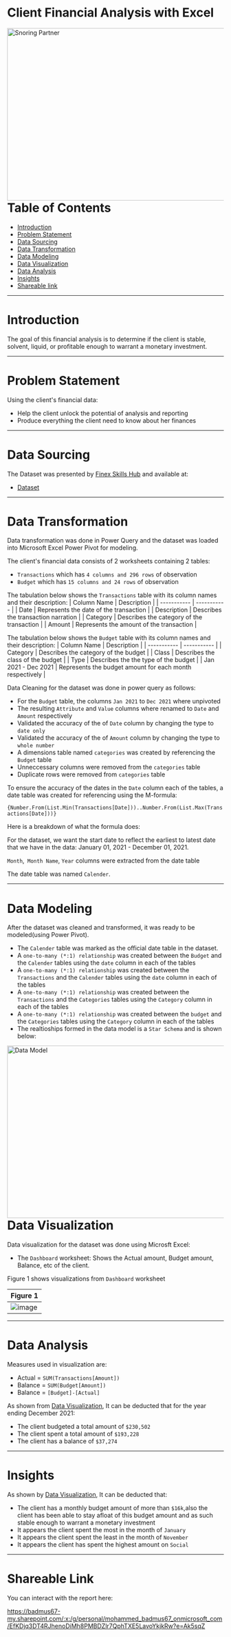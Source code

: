 # Client Financial Analysis with Excel

<img align="right" alt="Snoring Partner" width="1000" height = "400" src="https://i0.wp.com/leonine.com.ng/new/wp-content/uploads/2020/03/Leonine-Advisory-Page-Routine-Advisory-Services.jpg?resize=1024%2C729&ssl=1">

---


# Table of Contents

- [Introduction](https://github.com/globalsmile/Client-Finacial-Analysis#introduction)
- [Problem Statement](https://github.com/globalsmile/Client-Finacial-Analysis#Problem-Statement)
- [Data Sourcing](https://github.com/globalsmile/Client-Finacial-Analysis#Data-Sourcing)
- [Data Transformation](https://github.com/globalsmile/Client-Finacial-Analysis#Data-Transformation)
- [Data Modeling](https://github.com/globalsmile/Client-Finacial-Analysis#Data-Modeling)
- [Data Visualization](https://github.com/globalsmile/Client-Finacial-Analysis#Data-Visualization)
- [Data Analysis](https://github.com/globalsmile/Client-Finacial-Analysis#Data-Analysis)
- [Insights](https://github.com/globalsmile/Client-Finacial-Analysis#Insights)
- [Shareable link](https://github.com/globalsmile/Client-Finacial-Analysis#Shareable-Link)


---

# Introduction

The goal of this financial analysis is to determine if the client is stable, solvent, liquid, or profitable enough to warrant a monetary investment. 


---

# Problem Statement

Using the client's financial data:
- Help the client unlock the potential of analysis and reporting
- Produce everything the client need to know about her finances

---

# Data Sourcing

The Dataset was presented by [Finex Skills Hub](https://www.finexskillshub.com) and available at:

- [Dataset](https://tinyurl.com/OUINIG)

---

# Data Transformation

Data transformation was done in Power Query and the dataset was loaded into Microsoft Excel Power Pivot for modeling.

The client's financial data consists of  2 worksheets containing 2 tables:

- `Transactions` which has `4 columns and 296 rows` of observation
- `Budget` which has `15 columns and 24 rows` of observation

The tabulation below shows the `Transactions` table with its column names and their description:
| Column Name | Description |
| ----------- | ----------- |
| Date | Represents the date of the transaction |
| Description | Describes the transaction narration |
| Category | Describes the category of the transaction |
| Amount | Represents the amount  of the transaction |

The tabulation below shows the `Budget` table with its column names and their description:
| Column Name | Description |
| ----------- | ----------- |
| Category | Describes the category of the budget |
| Class | Describes the class of the budget |
| Type | Describes the the type of the budget |
| Jan 2021 - Dec 2021 | Represents the budget amount for each month respectively |


Data Cleaning for the dataset was done in power query as follows:

- For the `Budget` table, the columns `Jan 2021` to `Dec 2021` where unpivoted
- The resulting `Attribute` and `Value` columns where renamed to `Date` and `Amount` respectively 
- Validated the accuracy of the of `Date` column by changing the type to `date only`
- Validated the accuracy of the of `Amount` column by changing the type to `whole number`
- A dimensions table named `categories` was created by referencing the `Budget` table
- Unneccessary columns were removed from the `categories` table
- Duplicate rows were removed from `categories` table

To ensure the accuracy of the dates in the `Date` column each of the tables, a date table was created for referencing using the M-formula:

`{Number.From(List.Min(Transactions[Date]))..Number.From(List.Max(Transactions[Date]))}`

Here is a breakdown of what the formula does:

For the dataset, we want the start date to reflect the earliest to latest date that we have in the data: January 01, 2021 - December 01, 2021.

`Month`,` Month Name`, `Year` columns were extracted from the date table

The date table was named `Calender`.

---

# Data Modeling

After the dataset was cleaned and transformed, it was ready to be modeled(using Power Pivot).

- The `Calender` table was marked as the official date table in the dataset.
- A `one-to-many (*:1) relationship` was created between the `Budget` and the `Calender` tables using the `date` column in each of the tables
- A `one-to-many (*:1) relationship` was created between the `Transactions` and the `Calender` tables using the `date` column in each of the tables 
- A `one-to-many (*:1) relationship` was created between the `Transactions` and the `Categories` tables using the `Category` column in each of the tables
- A `one-to-many (*:1) relationship` was created between the `budget` and the `Categories` tables using the `Category` column in each of the tables 
- The realtioships formed in the data model is a `Star Schema` and is shown below:

<img align="right" alt="Data Model" width="1000" height = "400" src="https://user-images.githubusercontent.com/106287208/183560342-f5e144bd-ffe1-476e-a264-172b0b23462f.png">

---

# Data Visualization

Data visualization for the dataset was done using Microsft Excel:

- The `Dashboard` worksheet: Shows the Actual amount, Budget amount, Balance, etc of the client.

Figure 1 shows visualizations from `Dashboard` worksheet

| Figure 1 |
| ----------- |
| ![image](https://user-images.githubusercontent.com/106287208/187007496-33b3b2c1-1016-4b51-ba78-a588eab3c48b.png) |


---

# Data Analysis

Measures used in visualization are:

- Actual = `SUM(Transactions[Amount])`
- Balance = `SUM(Budget[Amount])`
- Balance = `[Budget]-[Actual]`


As shown from [Data Visualization](https://github.com/globalsmile/Client-Finacial-Analysis#Data-Visualization), It can be deducted that for the year ending December 2021:

- The client budgeted a total amount of `$230,502`
- The client spent a total amount of `$193,228`
- The client has a balance of `$37,274`

---

# Insights

As shown by [Data Visualization](https://github.com/globalsmile/Client-Finacial-Analysis#Data-Visualization), It can be deducted that:

- The client has a monthly budget amount of more than `$16k`,also the client has been able to stay afloat of this budget amount and as such stable enough to warrant a monetary investment
- It appears the client spent the most in the month of `January`
- It appears the client spent the least in the month of `November`
- It appears the client has spent the highest amount on `Social`

---

# Shareable Link

You can interact with the report here: 

https://badmus67-my.sharepoint.com/:x:/g/personal/mohammed_badmus67_onmicrosoft_com/EfKDjq3DT4RJhenoDiMh8PMBDZlr7QphTXE5LavoYkjkRw?e=Ak5sqZ

